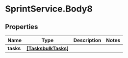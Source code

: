 # SprintService.Body8

## Properties

Name | Type | Description | Notes
------------ | ------------- | ------------- | -------------
**tasks** | [**[TasksbulkTasks]**](TasksbulkTasks.md) |  | 


